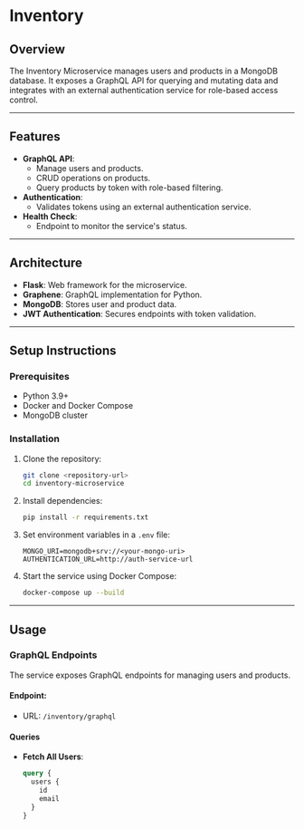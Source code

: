 # Inventory 

## Overview
The Inventory Microservice manages users and products in a MongoDB database. It exposes a GraphQL API for querying and mutating data and integrates with an external authentication service for role-based access control.

---

## Features
- **GraphQL API**:
  - Manage users and products.
  - CRUD operations on products.
  - Query products by token with role-based filtering.
- **Authentication**:
  - Validates tokens using an external authentication service.
- **Health Check**:
  - Endpoint to monitor the service's status.

---

## Architecture
- **Flask**: Web framework for the microservice.
- **Graphene**: GraphQL implementation for Python.
- **MongoDB**: Stores user and product data.
- **JWT Authentication**: Secures endpoints with token validation.

---

## Setup Instructions

### Prerequisites
- Python 3.9+
- Docker and Docker Compose
- MongoDB cluster

### Installation

1. Clone the repository:
    ```bash
    git clone <repository-url>
    cd inventory-microservice
    ```

2. Install dependencies:
    ```bash
    pip install -r requirements.txt
    ```

3. Set environment variables in a `.env` file:
    ```dotenv
    MONGO_URI=mongodb+srv://<your-mongo-uri>
    AUTHENTICATION_URL=http://auth-service-url
    ```

4. Start the service using Docker Compose:
    ```bash
    docker-compose up --build
    ```

---

## Usage

### GraphQL Endpoints
The service exposes GraphQL endpoints for managing users and products.

#### **Endpoint**:
- URL: `/inventory/graphql`

#### **Queries**
- **Fetch All Users**:
  ```graphql
  query {
    users {
      id
      email
    }
  }
